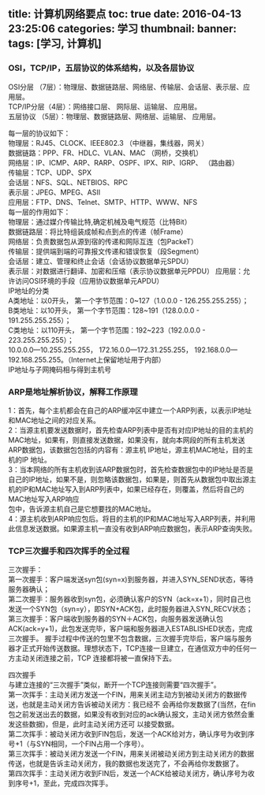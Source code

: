 title: 计算机网络要点
toc: true
date: 2016-04-13 23:25:06
categories: 学习
thumbnail:
banner:
tags: [学习, 计算机]
---
### OSI，TCP/IP，五层协议的体系结构，以及各层协议
OSI分层 （7层）：物理层、数据链路层、网络层、传输层、会话层、表示层、应用层。   
TCP/IP分层（4层）：网络接口层、 网际层、运输层、 应用层。   
五层协议     （5层）：物理层、数据链路层、网络层、运输层、 应用层。

<!--more-->

每一层的协议如下：   
物理层：RJ45、CLOCK、IEEE802.3    （中继器，集线器，网关）   
数据链路：PPP、FR、HDLC、VLAN、MAC  （网桥，交换机）   
网络层：IP、ICMP、ARP、RARP、OSPF、IPX、RIP、IGRP、 （路由器）    
传输层：TCP、UDP、SPX    
会话层：NFS、SQL、NETBIOS、RPC    
表示层：JPEG、MPEG、ASII    
应用层：FTP、DNS、Telnet、SMTP、HTTP、WWW、NFS    
每一层的作用如下：    
物理层：通过媒介传输比特,确定机械及电气规范（比特Bit）    
数据链路层：将比特组装成帧和点到点的传递（帧Frame）    
网络层：负责数据包从源到宿的传递和网际互连（包PackeT）        
传输层：提供端到端的可靠报文传递和错误恢复（段Segment）  
会话层：建立、管理和终止会话（会话协议数据单元SPDU）  
表示层：对数据进行翻译、加密和压缩（表示协议数据单元PPDU）
应用层：允许访问OSI环境的手段（应用协议数据单元APDU）  
IP地址的分类  
A类地址：以0开头， 第一个字节范围：0~127（1.0.0.0 - 126.255.255.255）；  
B类地址：以10开头，    第一个字节范围：128~191（128.0.0.0 - 191.255.255.255）；  
C类地址：以110开头，  第一个字节范围：192~223（192.0.0.0 - 223.255.255.255）；  
10.0.0.0—10.255.255.255， 172.16.0.0—172.31.255.255， 192.168.0.0—192.168.255.255。（Internet上保留地址用于内部）  
IP地址与子网掩码相与得到主机号  

### ARP是地址解析协议，解释工作原理  
1：首先，每个主机都会在自己的ARP缓冲区中建立一个ARP列表，以表示IP地址和MAC地址之间的对应关系。  
2：当源主机要发送数据时，首先检查ARP列表中是否有对应IP地址的目的主机的MAC地址，如果有，则直接发送数据，如果没有，就向本网段的所有主机发送ARP数据包，该数据包包括的内容有：源主机 IP地址，源主机MAC地址，目的主机的IP 地址。   
3：当本网络的所有主机收到该ARP数据包时，首先检查数据包中的IP地址是否是自己的IP地址，如果不是，则忽略该数据包，如果是，则首先从数据包中取出源主机的IP和MAC地址写入到ARP列表中，如果已经存在，则覆盖，然后将自己的MAC地址写入ARP响应   
包中，告诉源主机自己是它想要找的MAC地址。  
4：源主机收到ARP响应包后。将目的主机的IP和MAC地址写入ARP列表，并利用此信息发送数据。如果源主机一直没有收到ARP响应数据包，表示ARP查询失败。  

### TCP三次握手和四次挥手的全过程
三次握手：  
第一次握手：客户端发送syn包(syn=x)到服务器，并进入SYN_SEND状态，等待服务器确认；   
第二次握手：服务器收到syn包，必须确认客户的SYN（ack=x+1），同时自己也发送一个SYN包（syn=y），即SYN+ACK包，此时服务器进入SYN_RECV状态；  
第三次握手：客户端收到服务器的SYN＋ACK包，向服务器发送确认包ACK(ack=y+1)，此包发送完毕，客户端和服务器进入ESTABLISHED状态，完成三次握手。
握手过程中传送的包里不包含数据，三次握手完毕后，客户端与服务器才正式开始传送数据。理想状态下，TCP连接一旦建立，在通信双方中的任何一方主动关闭连接之前，TCP 连接都将被一直保持下去。   

四次握手   
与建立连接的“三次握手”类似，断开一个TCP连接则需要“四次握手”。  
第一次挥手：主动关闭方发送一个FIN，用来关闭主动方到被动关闭方的数据传送，也就是主动关闭方告诉被动关闭方：我已经不   会再给你发数据了(当然，在fin包之前发送出去的数据，如果没有收到对应的ack确认报文，主动关闭方依然会重发这些数据)，但是，此时主动关闭方还可 以接受数据。  
第二次挥手：被动关闭方收到FIN包后，发送一个ACK给对方，确认序号为收到序号+1（与SYN相同，一个FIN占用一个序号）。  
第三次挥手：被动关闭方发送一个FIN，用来关闭被动关闭方到主动关闭方的数据传送，也就是告诉主动关闭方，我的数据也发送完了，不会再给你发数据了。  
第四次挥手：主动关闭方收到FIN后，发送一个ACK给被动关闭方，确认序号为收到序号+1，至此，完成四次挥手。  
